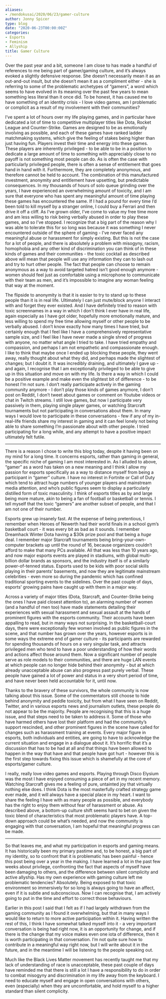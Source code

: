 ```yaml
---
aliases:
- /mendokusai/2020/06/23/gamer-culture
author: Jonny Spicer
type: blog
date: "2020-06-23T00:00:00Z"
categories:
- Esports
- Feminism
- Allyship
title: Gamer Culture
---
```

Over the past year and a bit, someone I am close to has made a handful of references to me being part of gamer/gaming culture, and it’s always evoked a slightly defensive response. She doesn’t necessarily mean it as an out-and-out insult, but she doesn’t mean it as a compliment either - she is referring to some of the problematic archetypes of “gamers”, a word which seems to have evolved in its meaning over the past few years to mean something less literal than it once did. To be honest, it has caused me to have something of an identity crisis - I love video games, am I problematic or complicit as a result of my involvement with their communities?

I’ve spent a lot of hours over my life playing games, and in particular have dedicated a lot of time to competitive multiplayer titles like Dota, Rocket League and Counter-Strike. Games are designed to be as emotionally involving as possible, and each of these games have ranked ladder matchmaking systems, which give the feeling of stakes being higher than just having fun. Players invest their time and energy into these games. These players are inherently privileged - to be able to be in a position to dedicate a large amount of time to something with appreciably close to no payoff is not something most people can do. As is often the case with particularly privileged people, there is often a sense of entitlement that goes hand in hand with it. Furthermore, they are completely anonymous, and therefore cannot be held to account. The combination of this manufactured investment, anonymity and entitlement have upsetting, but predictable consequences. In my thousands of hours of solo queue grinding over the years, I have experienced an overwhelming amount of toxicity, and I am sure that everyone who has spent any meaningful amount of time playing these games has encountered the same. If I had a pound for every time I’d been told to kill myself by a stranger online, I could buy a Ferrari and then drive it off a cliff. As I’ve grown older, I’ve come to value my free time more and am less willing to risk being verbally abused in order to play these games, and so I’ve stopped. I recognize that a big part of the reason why I was able to tolerate this for so long was because it was something I never encountered outside of the sphere of gaming  - I’ve never faced any meaningful abuse or harassment for simply existing. But this is not the case for a lot of people, and there is absolutely a problem with misogyny, racism, homophobia and any other kind of discrimination you can think of in these kinds of games and their communities - the toxic cocktail as described above will mean that people will use any information they can to lash out and try to hurt other people. The fact that people can choose to remain anonymous as a way to avoid targeted hatred isn’t good enough anymore - women should feel just as comfortable using a microphone to communicate with their team as men, and it’s impossible to imagine any woman feeling that way at the moment.

The flipside to anonymity is that it is easier to try to stand up to these people than it is in real life. Ultimately I can just mute/block anyone I interact with and forget they ever existed. And I have definitely tried to reason with toxic screennames in a way in which I don’t think I ever have in real life, again especially as I have got older, hopefully more emotionally mature, and less willing to spend my free time allowing myself or other people to be verbally abused. I don’t know exactly how many times I have tried, but certainly enough that I feel like I have a comprehensively representative sample size, and I feel like I have never made a single shred of progress with anyone, no matter what angle I tried to take. I have tried empathy and compassion, and perhaps I am not empathetic and compassionate enough. I like to think that maybe once I ended up blocking these people, they went away, really thought about what they did, and perhaps made the slightest of changes; but I doubt it. It was incredibly draining, and ultimately I gave up - and again, I recognise that I am exceptionally privileged to be able to give up in this situation and move on with my life. Is there a way in which I could be a positive example and make even the slightest bit of difference - to be honest I’m not sure. I don’t really participate actively in the gaming community anymore - I don’t play those kinds of games anymore, I don’t post on Reddit, I don’t tweet about games or comment on Youtube videos or chat in Twitch streams. I still love games, but now I participate very passively in them, playing single player games, or watching Starcraft tournaments but not participating in conversations about them. In many ways I would love to participate in these conversations - few if any of my in-real-life friends share my interest in gaming and it can feel lonely not being able to share something I’m passionate about with other people. I tried participating for a long while, and any attempt to have a positive impact ultimately felt futile.

___

There is a reason I chose to write this blog today, despite it having been on my mind for a long time. It concerns esports, rather than gaming in general, the specific niche of gaming I am most interested in. As I alluded to above, “gamer” as a word has taken on a new meaning and I think I allow my passion for esports specifically as a way to distance myself from being a participant in “gamer” culture. I have no interest in Fortnite or Call of Duty which tend to attract huge numbers of younger players and mainstream media attention, and who’s public figures seem to display a particularly distilled form of toxic masculinity. I think of esports titles as by and large being more mature, akin to being a fan of football or basketball or tennis. I tell myself that the toxic “gamers” are another subset of people, and that I am not one of their number.

Esports grew up insanely fast. At the expense of being pretentious, I remember when Heroes of Newerth had their world finals in a school gym’s basketball court - it was every bit as bad as it sounds. I remember Dreamhack Winter Dota having a $30k prize pool and that being a *huge* deal. I remember major Starcraft tournaments being bring-your-own-computer brackets up until the round of 16, because organizers couldn’t afford to make that many PCs available. All that was less than 10 years ago, and now major esports events are played in stadiums, with global multi-billion dollar brands as sponsors, and the industry itself is of a similarly power-of-tenned status. Esports used to be kids with poor social skills playing in their parents’ basements, and now they are legitimate mainstream celebrities - even more so during the pandemic which has confined traditional sporting events to the sidelines. Over the past couple of days, esports’ growing pains have caught up with them in a major way.

Across a variety of major titles (Dota, Starcraft, and Counter-Strike being the ones I have paid closest attention to), an alarming number of women (and a handful of men too) have made statements detailing their experiences with sexual harassment and sexual assault at the hands of prominent figures with the esports community. Their accounts have been appalling to read, but in many ways not surprising. In the basketball-court days, there were exceptionally few women involved as public figures in the scene, and that number has grown over the years, however esports is in some ways the extreme end of gamer culture - its participants are rewarded for spending thousands of hours on a very singular task, and attracts privileged men who tend to have a poor understanding of how their words and actions affect those around them. Now a significant number of people serve as role models to their communities, and there are huge LAN events at which people can no longer hide behind their anonymity - but at which already unacceptable abuse can also progress past purely verbal. These people have gained a lot of power and status in a very short period of time, and have never been held accountable for it, until now.

Thanks to the bravery of these survivors, the whole community is now talking about this issue. Some of the commentators still choose to hide behind anonymity and peddle toxicity, but from what I have seen on Reddit, Twitter, and in various esports news and journalism outlets, these people do not appear to be the majority. People are recognising that this is a huge issue, and that steps need to be taken to address it. Some of those who have harmed others have lost their platform and had the community’s support rescinded, and other prominent figures in the scene have called for changes such as harassment training at events. Every major figure in esports, both individuals and entities, are going to have to acknowledge the current situation and engage in a dialogue about it. It’s horrific that it’s a discussion that has to be had at all and that things have been allowed to happen in the way that have and that people have got hurt - however this is the first step towards fixing this issue which is shamefully at the core of esports/gamer culture.

I really, really love video games and esports. Playing through Disco Elysium was the most I have enjoyed consuming a piece of art in my recent memory. Watching Starcraft gives me a feeling of pure, untainted joy that virtually nothing else does. I think Dota is the most masterfully crafted strategy game ever made, and it will always have a special place in my heart. I want to share the feeling I have with as many people as possible, and everybody has the right to enjoy them without fear of harassment or abuse. As described above, a bottom-up culture shift seems hard to bet on given the toxic blend of characteristics that most problematic players have. A top-down approach could be what’s needed, and now the community is engaging with that conversation, I am hopeful that meaningful progress can be made.

___

So that leaves me, and what my participation in esports and gaming means. It has historically been my primary pastime and, to be honest, a big part of my identity, so to confront that it is problematic has been painful - hence this post being over a year in the making. I have learned a lot in the past few weeks about privilege, confronting the fact that aspects of myself have been damaging to others, and the difference between silent complicity and active allyship. Has my own experience with gaming culture left me problematic tendencies? Absolutely. Being exposed to that toxic environment so immersively for so long is always going to have an affect, even if it is subtle and subconscious. Now I can recognise that, I am actively going to put in the time and effort to correct those behaviours.

Earlier in this post I said that I felt as if I had largely withdrawn from the gaming community as I found it overwhelming, but that in many ways I would like to return to more active participation within it. Having written the rest of this, I think I have somewhat talked myself into it - a very important conversation is being had right now, it is an opportunity for change, and if there is the change that my voice makes even one iota of difference, then it is worth participating in that conversation. I’m not quite sure how to contribute in a meaningful way right now, but I will write about it in the future, and in the meantime I will be listening to the people speaking out.

Much like the Black Lives Matter movement has recently taught me that my lack of understanding of race is unacceptable, these past couple of days have reminded me that there is still a lot I have a responsibility to do in order to combat misogyny and discrimination in my life away from the keyboard. I need to educate myself and engage in open conversations with others, even (especially) when they are uncomfortable, and hold myself to a higher standard than silent complicity.
